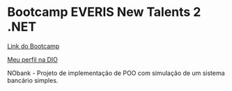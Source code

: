 # Bootcamp EVERIS New Talents 2 .NET

[Link do Bootcamp](https://web.digitalinnovation.one/track/everis-new-talents-2-net?tab=path)

[Meu perfil na DIO](https://web.digitalinnovation.one/users/fabiobraglin?tab=achievements)


NObank - Projeto de implementação de POO com simulação de um sistema bancário simples.
